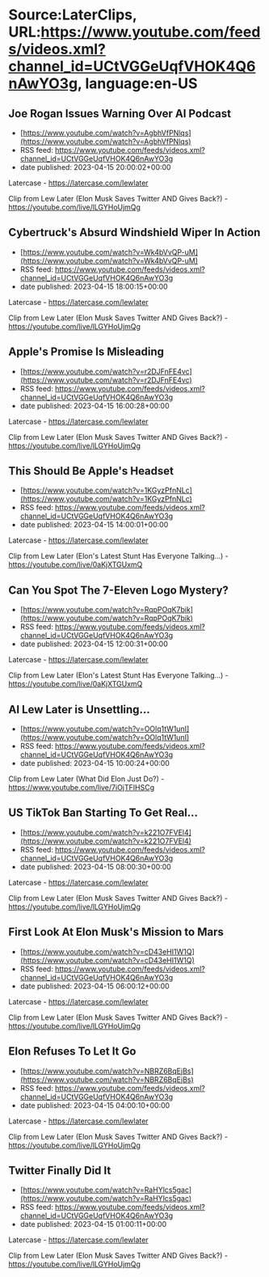 # Source:LaterClips, URL:https://www.youtube.com/feeds/videos.xml?channel_id=UCtVGGeUqfVHOK4Q6nAwYO3g, language:en-US

## Joe Rogan Issues Warning Over AI Podcast
 - [https://www.youtube.com/watch?v=AgbhVfPNlqs](https://www.youtube.com/watch?v=AgbhVfPNlqs)
 - RSS feed: https://www.youtube.com/feeds/videos.xml?channel_id=UCtVGGeUqfVHOK4Q6nAwYO3g
 - date published: 2023-04-15 20:00:02+00:00

Latercase - https://latercase.com/lewlater

Clip from Lew Later (Elon Musk Saves Twitter AND Gives Back?) - https://youtube.com/live/lLGYHoUjmQg

## Cybertruck's Absurd Windshield Wiper In Action
 - [https://www.youtube.com/watch?v=Wk4bVvQP-uM](https://www.youtube.com/watch?v=Wk4bVvQP-uM)
 - RSS feed: https://www.youtube.com/feeds/videos.xml?channel_id=UCtVGGeUqfVHOK4Q6nAwYO3g
 - date published: 2023-04-15 18:00:15+00:00

Latercase - https://latercase.com/lewlater

Clip from Lew Later (Elon Musk Saves Twitter AND Gives Back?) - https://youtube.com/live/lLGYHoUjmQg

## Apple's Promise Is Misleading
 - [https://www.youtube.com/watch?v=r2DJFnFE4vc](https://www.youtube.com/watch?v=r2DJFnFE4vc)
 - RSS feed: https://www.youtube.com/feeds/videos.xml?channel_id=UCtVGGeUqfVHOK4Q6nAwYO3g
 - date published: 2023-04-15 16:00:28+00:00

Latercase - https://latercase.com/lewlater

Clip from Lew Later (Elon Musk Saves Twitter AND Gives Back?) - https://youtube.com/live/lLGYHoUjmQg

## This Should Be Apple's Headset
 - [https://www.youtube.com/watch?v=1KGyzPfnNLc](https://www.youtube.com/watch?v=1KGyzPfnNLc)
 - RSS feed: https://www.youtube.com/feeds/videos.xml?channel_id=UCtVGGeUqfVHOK4Q6nAwYO3g
 - date published: 2023-04-15 14:00:01+00:00

Latercase - https://latercase.com/lewlater

Clip from Lew Later (Elon's Latest Stunt Has Everyone Talking...) - https://youtube.com/live/0aKjXTGUxmQ

## Can You Spot The 7-Eleven Logo Mystery?
 - [https://www.youtube.com/watch?v=RqpPOqK7bik](https://www.youtube.com/watch?v=RqpPOqK7bik)
 - RSS feed: https://www.youtube.com/feeds/videos.xml?channel_id=UCtVGGeUqfVHOK4Q6nAwYO3g
 - date published: 2023-04-15 12:00:31+00:00

Latercase - https://latercase.com/lewlater

Clip from Lew Later (Elon's Latest Stunt Has Everyone Talking...) - https://youtube.com/live/0aKjXTGUxmQ

## AI Lew Later is Unsettling...
 - [https://www.youtube.com/watch?v=OOlq1tW1unI](https://www.youtube.com/watch?v=OOlq1tW1unI)
 - RSS feed: https://www.youtube.com/feeds/videos.xml?channel_id=UCtVGGeUqfVHOK4Q6nAwYO3g
 - date published: 2023-04-15 10:00:24+00:00

Clip from Lew Later (What Did Elon Just Do?) - https://www.youtube.com/live/7iOjTFIHSCg

## US TikTok Ban Starting To Get Real...
 - [https://www.youtube.com/watch?v=k221O7FVEl4](https://www.youtube.com/watch?v=k221O7FVEl4)
 - RSS feed: https://www.youtube.com/feeds/videos.xml?channel_id=UCtVGGeUqfVHOK4Q6nAwYO3g
 - date published: 2023-04-15 08:00:30+00:00

Latercase - https://latercase.com/lewlater

Clip from Lew Later (Elon Musk Saves Twitter AND Gives Back?) - https://youtube.com/live/lLGYHoUjmQg

## First Look At Elon Musk's Mission to Mars
 - [https://www.youtube.com/watch?v=cD43eHI1W1Q](https://www.youtube.com/watch?v=cD43eHI1W1Q)
 - RSS feed: https://www.youtube.com/feeds/videos.xml?channel_id=UCtVGGeUqfVHOK4Q6nAwYO3g
 - date published: 2023-04-15 06:00:12+00:00

Latercase - https://latercase.com/lewlater

Clip from Lew Later (Elon Musk Saves Twitter AND Gives Back?) - https://youtube.com/live/lLGYHoUjmQg

## Elon Refuses To Let It Go
 - [https://www.youtube.com/watch?v=NBRZ6BqEjBs](https://www.youtube.com/watch?v=NBRZ6BqEjBs)
 - RSS feed: https://www.youtube.com/feeds/videos.xml?channel_id=UCtVGGeUqfVHOK4Q6nAwYO3g
 - date published: 2023-04-15 04:00:10+00:00

Latercase - https://latercase.com/lewlater

Clip from Lew Later (Elon Musk Saves Twitter AND Gives Back?) - https://youtube.com/live/lLGYHoUjmQg

## Twitter Finally Did It
 - [https://www.youtube.com/watch?v=RaHYlcs5gac](https://www.youtube.com/watch?v=RaHYlcs5gac)
 - RSS feed: https://www.youtube.com/feeds/videos.xml?channel_id=UCtVGGeUqfVHOK4Q6nAwYO3g
 - date published: 2023-04-15 01:00:11+00:00

Latercase - https://latercase.com/lewlater

Clip from Lew Later (Elon Musk Saves Twitter AND Gives Back?) - https://youtube.com/live/lLGYHoUjmQg

